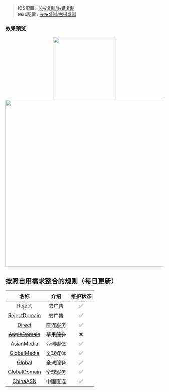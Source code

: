 > **IOS配置 :** [长按复制/右键复制](https://raw.githubusercontent.com/Trovoy/Troy/main/Surge%20for%20myself/Surge%20for%20ios.conf)<br>
> **Mac配置 :** [长按复制/右键复制](https://raw.githubusercontent.com/Trovoy/Troy/main/Surge%20for%20myself/Surge%20for%20Mac.conf)<br>

### 效果预览
<p align="center">
<img src="https://raw.githubusercontent.com/Trovoy/Troy/main/Conf/SurgeBlack.JPEG" width="200"></img>
<img src="https://raw.githubusercontent.com/Trovoy/Troy/main/Conf/Mac%202.png" width="530"></img>
</p>

## 按照自用需求整合的规则（每日更新）
| 名称                           | 介绍                                          |   维护状态     |
|:-----------: |:-----------:|:-----------:|
| [Reject](https://raw.githubusercontent.com/Trovoy/Troy-s-ruleset/main/Reject.conf) | 去广告  |  ✅  |
| [RejectDomain](https://raw.githubusercontent.com/Trovoy/Troy-s-ruleset/main/RejectDomain.conf)| 去广告| ✅  |
| [Direct](https://raw.githubusercontent.com/Trovoy/Troy-s-ruleset/main/Direct.conf) |  直连服务| ✅  |
| ~~[AppleDomain](https://raw.githubusercontent.com/Trovoy/Troy-s-ruleset/main/AppleDomain.conf)~~ | ~~苹果服务~~| ❌  |
| [AsianMedia](https://raw.githubusercontent.com/Trovoy/Troy-s-ruleset/main/AsianMedia.conf) | 亚洲媒体| ✅  |
| [GlobalMedia](https://raw.githubusercontent.com/Trovoy/Troy-s-ruleset/main/GlobalMedia.conf) | 全球媒体| ✅  |
| [Global](https://raw.githubusercontent.com/Trovoy/Troy-s-ruleset/main/Global.conf)| 全球服务| ✅  |
| [GlobalDomain](https://raw.githubusercontent.com/Trovoy/Troy-s-ruleset/main/GlobalDomain.conf)| 全球服务| ✅  |
| [ChinaASN](https://raw.githubusercontent.com/Trovoy/Troy-s-ruleset/main/ChinaASN.conf) | 中国直连| ✅  |

